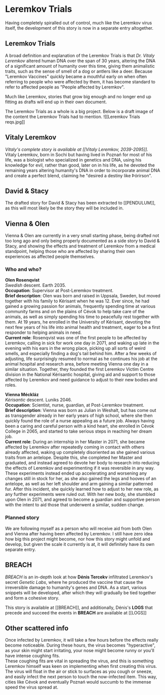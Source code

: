 # Leremkov Trials
Having completely spiralled out of control, much like the Leremkov virus itself, the development of this story is now in a separate entry altogether.

## Leremkov Trials
A broad definition and explanation of the Leremkov Trials is that *Dr. Vitaly Leremkov* altered human DNA over the span of 30 years, altering the DNA of a significant amount of humanity over this time, giving them animalistic traits, such as the sense of smell of a dog or antlers like a deer. Because "Leremkov Vaccines" quickly became a mouthful early on when often referring to people who were affected by them, it has become standard to refer to affected people as "People affected by Leremkov".

Much like Leremkov, stories that grow big enough and no longer end up fitting as drafts will end up in their own document. 

The Leremkov Trials as a whole is a big project. Below is a draft image of the content the Leremkov Trials had to mention.
![[Leremkov Trials reqs.jpg]]

## Vitaly Leremkov 
*Vitaly's complete story is available at [[Vitaly Leremkov, 2039-2095]].* \
Vitaly Leremkov, born in Sochi but having lived in Poznań for most of his life, was a biologist who specialized in genetics and DNA, using his knowledge for evil, rather than good, later on in his life, as he devoted the remaining years altering humanity's DNA in order to incorporate animal DNA and create a perfect blend, claiming he "desired a destiny like Þórirson".

## David & Stacy
The drafted story for David & Stacy has been extracted to [[PENDULUM]], as this will most likely be the story they will be included in.

## Vienna & Olen
Vienna & Olen are currently in a very small starting phase, being drafted not too long ago and only being properly documented as a side story to David & Stacy, and showing the effects and treatment of Leremkov from a medical standpoint, helping those who are affected by sharing their own experiences as affected people themselves.
### Who and who?
**Olen Rosenqvist**  \
*Swedish* descent. Earth 2035.  \
**Occupation**: Supervisor at Post-Leremkov treatment.  \
**Brief description**: Olen was born and raised in Uppsala, Sweden, but moved together with his family to Kérisant when he was 12. Ever since, he had gained a growing passion for animals, frequently spending time at various community farms and on the plains of Cévok to help take care of the animals, as well as simply spending his time to peacefully rest together with them. At 19 years, he enrolled in the University of Kérisant, devoting the next few years of his life into animal health and treatment, eager to be a first responder to helping animals in need. \
**Current role**: Rosenqvist was one of the first people to be affected by Leremkov, calling in sick for work one day in 2071, and waking up late in the evening with his ears in the wrong place, picking up all sorts of weird smells, and especially finding a dog's tail behind him. After a few weeks of adjusting, life surprisingly resumed to normal as he continues his job at the animal hospital and research area, before meeting Vienna one day in a similar situation. Together, they founded the first Leremkov Victim Centre division in the National Kérisantic hospital, giving aid and support to those affected by Leremkov and need guidance to adjust to their new bodies and roles. 
  
**Vienna Méckláz**  \
*Kérisantic* descent. Luniks 2046.  \
**Occupation**: Scientist, nurse, guardian, at Post-Leremkov treatment.\
**Brief description**: Vienna was born as Julian in Weshalt, but has come out as transgender already in her early years of high school, where she then quickly found the role of a nurse appealing as a future job. Always having been a caring and careful person with a kind heart, she enrolled in Cévok College in 2065, and started to take serious steps in reaching her dream job. \
**Current role**: During an internship in her Master in 2071, she became affected by Leremkov after repeatedly coming in contact with others already affected, waking up completely disoriented as she gained various traits from an antelope. Despite this, she completed her Master and graduated, and instead agreed to devote her body to research into reducing the effects of Leremkov and experimenting if it was reversible in any way. These experiments instead ended up accelerating and worsening any changes still in stock for her, as she also gained the legs and hooves of an antelope, as well as her left shoulder and arm gaining a similar patterned fur. After this incident, she quickly learned how to adjust to her new role, as any further experiments were ruled out. With her new body, she stumbled upon Olen in 2071, and agreed to become a guardian and supportive person with the intent to aid those that underwent a similar, sudden change. 

### Planned story
We are following myself as a person who will receive aid from both Olen and Vienna after having been affected by Leremkov. I still have zero idea how big this project might become, nor how this story might unfold and develop, but given the scale it currently is at, it will definitely have its own separate entry. 

## BREACH
*BREACH* is an in-depth look at how **Dénis Tercekv** infiltrated Leremkov's secret *Genetic Labs*, where he produced the vaccine that cause the irreversible damage to humanity's genes and DNA. As a start, various snippets will be developed, after which they will gradually be tied together and form a cohesive story. 

This story is available at [[BREACH]], and additionally, Dénis's **LOGS** that precede and succeed the events in **BREACH** are available at [[LOGS]]

## Other scattered info
Once infected by Leremkov, it will take a few hours before the effects really become noticeable. During these hours, the virus becomes "hyperactive", as your skin might start irritating, your nose might become runny or you'll have intense coughing fits.  \
These coughing fits are vital in spreading the virus, and this is something Leremkov himself was keen on implementing when first creating this virus. The virus will float in the air or stick to surfaces as you cough or sneeze, and easily infect the next person to touch the now-infected item. This way, cities like Cévok and eventually Poznań would succumb to the immense speed the virus spread at.

